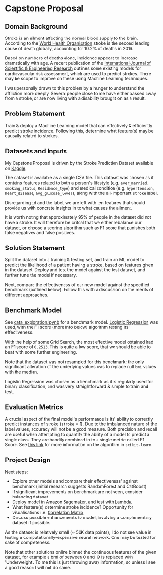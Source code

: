# Capstone Proposal

## Domain Background

Stroke is an ailment affecting the normal blood supply to the brain. According to the [World Health Organisation](https://www.who.int/bulletin/volumes/94/9/16-181636/en/) stroke is the second leading cause of death globally, accounting for 10.2% of deaths in 2016.

Based on numbers of deaths alone, incidence appears to increase dramatically with age. A recent publication of the [International Journal of Scientific & Engineering Research](https://www.ijser.org/researchpaper/Stroke-Prediction-Models-A-Systematic-Review.pdf) outlines some existing models for cardiovascular risk assessment, which are used to predict strokes. There may be scope to improve on these using Machine Learning techniques.

I was personally drawn to this problem by a hunger to understand the affliction more deeply. Several people close to me have either passed away from a stroke, or are now living with a disability brought on as a result.

## Problem Statement

Train & deploy a Machine Learning model that can effectively & efficiently predict stroke incidence. Following this, determine what feature(s) may be causally related to strokes.

## Datasets and Inputs

My Capstone Proposal is driven by the Stroke Prediction Dataset available on [Kaggle](https://www.kaggle.com/fedesoriano/stroke-prediction-dataset).

The dataset is available as a single CSV file. This dataset was chosen as it contains features related to both a person's lifestyle (e.g. `ever_married`, `smoking_status`, `Residence_type`) and medical condition (e.g. `hypertension`, `heart_disease`, `avg_glucose_level`), along with the all-important `stroke` label.

Disregarding `id` and the label, we are left with ten features that should provide us with concrete insights in to what causes the ailment.

It is worth noting that approximately 95% of people in the dataset did not have a stroke. It will therefore be critcal that we either rebalance our dataset, or choose a scoring algorithm such as F1 score that punishes both false negatives and false positives.

## Solution Statement

Split the dataset into a training & testing set, and train an ML model to predict the likelihood of a patient having a stroke, based on features given in the dataset. Deploy and test the model against the test dataset, and further tune the model if necessary.

Next, compare the effectiveness of our new model against the specified benchmark (outlined below). Follow this with a discussion on the merits of different approaches.

## Benchmark Model

See [data_exploration.ipynb](data_exploration.ipynb) for a benchmark model. [Logistic Regression](https://scikit-learn.org/stable/modules/generated/sklearn.linear_model.LogisticRegression.html) was used, with the F1 score (more info below) algorithm testing its' effectiveness.

With the help of some Grid Search, the most effective model obtained had an F1 score of `0.2513`. This is quite a low score, that we should be able to beat with some further engineering.

Note that the dataset was not resampled for this benchmark; the only significant alteration of the underlying values was to replace null `bmi` values with the median.

Logistic Regression was chosen as a benchmark as it is regularly used for binary classification, and was very straightforward & simple to train and test.

## Evaluation Metrics

A crucial aspect of the final model's performance is its' ability to correctly predict instances of stroke (`stroke` = 1). Due to the imbalanced nature of the label values, accuracy will not be a good measure. Both precision and recall are useful when attempting to quantify the ability of a model to predict a single class. They are handily combined in to a single metric called F1 Score. See [this link](https://scikit-learn.org/stable/modules/generated/sklearn.metrics.f1_score.html) for more information on the algorithm in `scikit-learn`.

## Project Design

Next steps:

- Explore other models and compare their effectiveness' against benchmark (initial research suggests RandomForest and CatBoost).
- If significant improvements on benchmark are not seen, consider balancing dataset.
- Deploy model in Amazon Sagemaker, and test with Lambda.
- What feature(s) determine stroke incidence? Opportunity for visualisations i.e. [Correlation Matrix](https://www.tutorialspoint.com/machine_learning_with_python/machine_learning_with_python_correlation_matrix_plot.htm)
- Discuss possible enhancements to model, involving a complementary dataset if possible.

As the dataset is relatively small (~ 50K data points), I do not see value in testing a computationally-expensive neural network. One may be tested for sake of completeness.

Note that other solutions online binned the continuous features of the given dataset, for example a bmi of between 0 and 19 is replaced with 'Underweight'. To me this is just throwing away information, so unless I see a good reason I will not do same.
